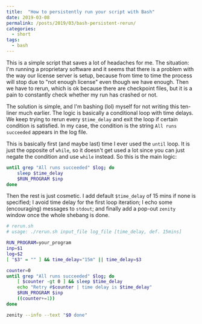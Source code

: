 ```yaml
---
title:  "How to persistently run your script with Bash"
date: 2019-03-08
permalink: /posts/2019/03/bash-persistent-rerun/
categories: 
  - short
tags:
  - bash
---
```

This is a simple script that saves a lot of headaches for me. The situation: I'm running a proprietary software and it seems that there is a problem with the way our license server is setup, because from time to time the process will stop due to "not enough license" even though we have enough. Then we have to rerun, which is ok because there are checkpoint files, but it is a pain to constantly check whether my run has crashed or not.

The solution is simple, and I'm bashing (lol) myself for not writing this ten-liner much earlier. The logic is basically a conditional loop with time delays. We keep trying to rerun every `$time_delay` and exit the loop if certain condition is satisfied. In my case, the condition is the string `All runs succeeded` appears in the log file.

This is basically first (and maybe last) time I ever used the `until` loop. It is just the opposite of `while`, so it doesn't get used a lot since you can just negate the condition and use `while` instead. So this is the main logic:

```bash
until grep "All runs succeeded" $log; do
    sleep $time_delay
    $RUN_PROGRAM $inp 
done
```

Then the rest is just cosmetic. I add default `$time_delay` of 15 mins if none is specified; I avoid time delay for the first loop iteration; I echo some (encouraging) messages to `stdout`; and finally add a pop-out `zenity` window once the whole shebang is done. 

```bash
# rerun.sh
# usage: ./rerun.sh input_file log_file [time_delay, def. 15mins]

RUN_PROGRAM=your_program
inp=$1
log=$2
[ "$3" = "" ] && time_delay="15m" || time_delay=$3

counter=0
until grep "All runs succeeded" $log; do
    [ $counter -gt 0 ] && sleep $time_delay
    echo "Retry #$counter | time delay is $time_delay"
    $RUN_PROGRAM $inp 
    ((counter+=1))
done

zenity --info --text "$0 done"
```
